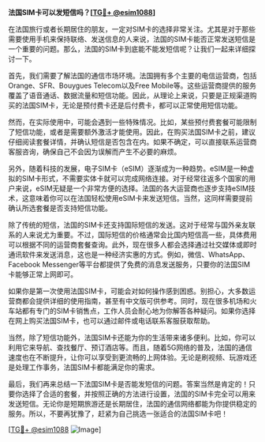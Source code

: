 **法国SIM卡可以发短信吗？[[TG💪+ @esim1088](https://t.me/s/esim1088)]**

在法国旅行或者长期居住的朋友，一定对SIM卡的选择非常关注。尤其是对于那些需要使用手机来保持联络、发送信息的人来说，法国的SIM卡能否正常发送短信是一个重要的问题。那么，法国的SIM卡到底能不能发短信呢？让我们一起来详细探讨一下。

首先，我们需要了解法国的通信市场环境。法国拥有多个主要的电信运营商，包括Orange、SFR、Bouygues Telecom以及Free Mobile等。这些运营商提供的服务覆盖了语音通话、数据流量和短信功能。因此，从理论上来说，只要是正规渠道购买的法国SIM卡，无论是预付费卡还是后付费卡，都可以正常使用短信功能。

然而，在实际使用中，可能会遇到一些特殊情况。比如，某些预付费套餐可能限制了短信功能，或者是需要额外激活才能使用。因此，在购买法国SIM卡之前，建议仔细阅读套餐详情，并确认短信是否包含在内。如果不确定，可以直接联系运营商客服咨询，确保自己不会因为误解而产生不必要的麻烦。

另外，随着科技的发展，电子SIM卡（eSIM）逐渐成为一种趋势。eSIM是一种虚拟的SIM卡形式，不需要实体卡就可以完成网络连接。对于经常往返多个国家的用户来说，eSIM无疑是一个非常方便的选择。法国的各大运营商也逐步支持eSIM技术，这意味着你可以在法国轻松使用eSIM卡来发送短信。当然，这同样需要提前确认所选套餐是否支持短信功能。

除了传统的短信，法国的SIM卡还支持国际短信的发送。这对于经常与国外亲友联系的人来说尤为重要。不过，国际短信的价格通常会比国内短信高一些，具体费用可以根据不同的运营商套餐查询。此外，现在很多人都会选择通过社交媒体或即时通讯软件来发送消息，这也是一种经济实惠的方式。例如，微信、WhatsApp、Facebook Messenger等平台都提供了免费的消息发送服务，只要你的法国SIM卡能够正常上网即可。

如果你是第一次使用法国SIM卡，可能会对如何操作感到困惑。别担心，大多数运营商都会提供详细的使用指南，甚至有中文版可供参考。同时，现在很多机场和火车站都有专门的SIM卡销售点，工作人员会耐心地为你解答各种疑问。如果你选择在网上购买法国SIM卡，也可以通过邮件或电话联系客服获取帮助。

当然，除了短信功能外，法国SIM卡还能为你的生活带来诸多便利。比如，你可以利用它来导航、查找餐厅、预订酒店等。而且，随着5G网络的普及，法国的通信速度也在不断提升，让你可以享受到更流畅的上网体验。无论是刷视频、玩游戏还是处理工作事务，法国SIM卡都能满足你的需求。

最后，我们再来总结一下法国SIM卡是否能发短信的问题。答案当然是肯定的！只要你选择了合适的套餐，并按照正确的方法进行设置，法国的SIM卡完全可以用来发送短信。无论你是短期旅游还是长期居住，法国的通信网络都能为你提供稳定的服务。所以，不要再犹豫了，赶紧为自己挑选一张适合的法国SIM卡吧！

[[TG💪+ @esim1088](https://t.me/s/esim1088) ![Image](https://i.postimg.cc/4NQfJmqS/Snipaste-2025-05-13-00-14-12.png)]